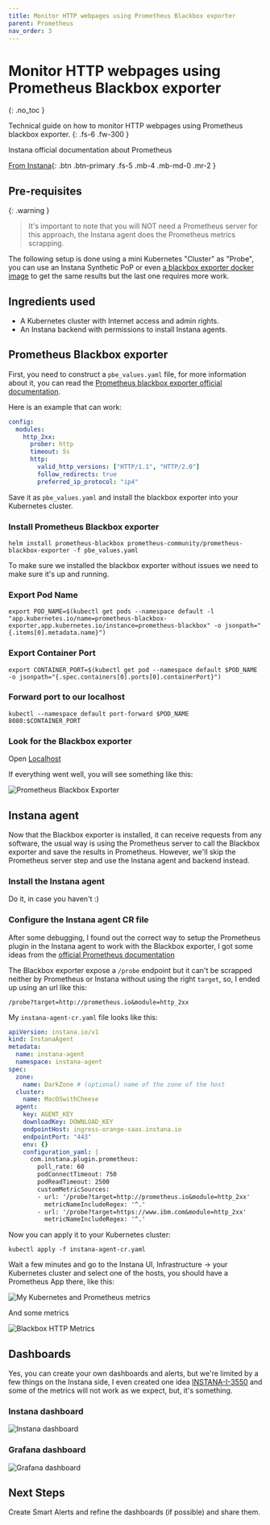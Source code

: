 ```yaml
---
title: Monitor HTTP webpages using Prometheus Blackbox exporter
parent: Prometheus
nav_order: 3
---
```


# Monitor HTTP webpages using Prometheus Blackbox exporter
{: .no_toc }

Technical guide on how to monitor HTTP webpages using Prometheus blackbox exporter.
{: .fs-6 .fw-300 }

Instana official documentation about Prometheus

[From Instana](https://www.ibm.com/docs/en/instana-observability/current?topic=apis-prometheus){: .btn .btn-primary .fs-5 .mb-4 .mb-md-0 .mr-2 }

## Pre-requisites

{: .warning }
> It's important to note that you will NOT need a Prometheus server for this approach, the Instana agent does the Prometheus metrics scrapping.

The following setup is done using a mini Kubernetes "Cluster" as "Probe", you can use an Instana Synthetic PoP or even [a blackbox exporter docker image](https://github.com/prometheus/blackbox_exporter?tab=readme-ov-file#using-the-docker-image) to get the same results but the last one requires more work.

## Ingredients used

* A Kubernetes cluster with Internet access and admin rights.
* An Instana backend with permissions to install Instana agents.

## Prometheus Blackbox exporter

First, you need to construct a `pbe_values.yaml` file, for more information about it, you can read the [Prometheus blackbox exporter official documentation](https://github.com/prometheus/blackbox_exporter).

Here is an example that can work:

```yaml
config:
  modules:
    http_2xx:
      prober: http
      timeout: 5s
      http:
        valid_http_versions: ["HTTP/1.1", "HTTP/2.0"]
        follow_redirects: true
        preferred_ip_protocol: "ip4"
```

Save it as `pbe_values.yaml` and install the blackbox exporter into your Kubernetes cluster.

### Install Prometheus Blackbox exporter

```shell
helm install prometheus-blackbox prometheus-community/prometheus-blackbox-exporter -f pbe_values.yaml
```

To make sure we installed the blackbox exporter without issues we need to make sure it's up and running.

### Export Pod Name

```shell
export POD_NAME=$(kubectl get pods --namespace default -l "app.kubernetes.io/name=prometheus-blackbox-exporter,app.kubernetes.io/instance=prometheus-blackbox" -o jsonpath="{.items[0].metadata.name}")
```

### Export Container Port

```shell
export CONTAINER_PORT=$(kubectl get pod --namespace default $POD_NAME -o jsonpath="{.spec.containers[0].ports[0].containerPort}")
```

### Forward port to our localhost

```shell
kubectl --namespace default port-forward $POD_NAME 8080:$CONTAINER_PORT
```

### Look for the Blackbox exporter

Open [Localhost](http://localhost:8080/)

If everything went well, you will see something like this:

![Prometheus Blackbox Exporter](image.png)

## Instana agent

Now that the Blackbox exporter is installed, it can receive requests from any software, the usual way is using the Prometheus server to call the Blackbox exporter and save the results in Prometheus. However, we'll skip the Prometheus server step and use the Instana agent and backend instead.

### Install the Instana agent

Do it, in case you haven't :) 

### Configure the Instana agent CR file

After some debugging, I found out the correct way to setup the Prometheus plugin in the Instana agent to work with the Blackbox exporter, I got some ideas from the [official Prometheus documentation](https://prometheus.io/docs/guides/multi-target-exporter/)

The Blackbox exporter expose a `/probe` endpoint but it can't be scrapped neither by Prometheus or Instana without using the right `target`, so, I ended up using an url like this:

```shell
/probe?target=http://prometheus.io&module=http_2xx
```

My `instana-agent-cr.yaml` file looks like this:

```yaml
apiVersion: instana.io/v1
kind: InstanaAgent
metadata:
  name: instana-agent
  namespace: instana-agent
spec:
  zone:
    name: DarkZone # (optional) name of the zone of the host
  cluster:
    name: MacOSwithCheese
  agent:
    key: AGENT_KEY
    downloadKey: DOWNLOAD_KEY
    endpointHost: ingress-orange-saas.instana.io
    endpointPort: "443"
    env: {}
    configuration_yaml: |
      com.instana.plugin.prometheus:
        poll_rate: 60
        podConnectTimeout: 750
        podReadTimeout: 2500
        customMetricSources:
        - url: '/probe?target=http://prometheus.io&module=http_2xx'
          metricNameIncludeRegex: '^.'
        - url: '/probe?target=https://www.ibm.com&module=http_2xx'
          metricNameIncludeRegex: '^.'
```

Now you can apply it to your Kubernetes cluster:

```shell
kubectl apply -f instana-agent-cr.yaml
```

Wait a few minutes and go to the Instana UI, Infrastructure -> your Kubernetes cluster and select one of the hosts, you should have a Prometheus App there, like this:

![My Kubernetes and Prometheus metrics](image-1.png)

And some metrics

![Blackbox HTTP Metrics](image-2.png)

## Dashboards

Yes, you can create your own dashboards and alerts, but we're limited by a few things on the Instana side, I even created one idea [INSTANA-I-3550](https://automation-management.ideas.ibm.com/ideas/INSTANA-I-3550) and some of the metrics will not work as we expect, but, it's something.

### Instana dashboard

![Instana dashboard](image-3.png)

### Grafana dashboard

![Grafana dashboard](image-4.png)

## Next Steps

Create Smart Alerts and refine the dashboards (if possible) and share them.